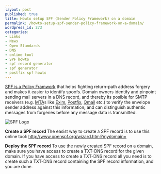```yaml
---
layout: post
published: true
title: Howto setup SPF (Sender Policy Framework) on a domain
permalink: /howto-setup-spf-sender-policy-framework-on-a-domain/
wordpress_id: 273
categories:
- Links
- News
- Open Standards
- DNS
- online tool
- SPF howto
- spf record generator
- spf generator
- postfix spf howto
---
```

<a href="http://en.wikipedia.org/wiki/Sender_Policy_Framework">SPF is a Policy Framwork</a> that helps fighting return-path address forgery and makes it easier to identify spoofs. Domain owners identify and pinpoint sending mail servers in a DNS record, and thereby its posible for SMTP receivers (e.g. <a href="http://en.wikipedia.org/wiki/Mail_transfer_agent">MTA</a>s like <a href="http://www.exim.org/">Exim</a>, <a href="http://www.postfix.org/">Postfix</a>, <a href="http://en.wikipedia.org/wiki/Qmail">Qmail</a> etc.) to verify the envelope sender address against this information, and can distinguish authentic messages from forgeries before any message data is transmitted.

<img id="image272" src="http://lh5.ggpht.com/-N2MGTpU_nZU/UVl9TCyf_jI/AAAAAAAAFjg/LATp10BeuG0/protectedbyspf-16.png" alt="SPF Logo" />

<strong>Create a SPF record</strong>
The easist way to create a SPF record is to use this online tool: <a href="http://www.openspf.org/Tools#wizard?mydomain=">http://www.openspf.org/wizard.html?mydomain=</a>

<strong>Deploy the SPF record</strong>
To use the newly created SPF record on a domain, make sure you have access to create a TXT-DNS record for the given domain. If you have access to create a TXT-DNS record all you need is to create such a TXT-DNS record containing the SPF record information, and you are done.


